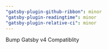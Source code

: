 ```yaml
---
"gatsby-plugin-github-ribbon": minor
"gatsby-plugin-readingtime": minor
"gatsby-plugin-relative-ci": minor
---
```


Bump Gatsby v4 Compatiblity
